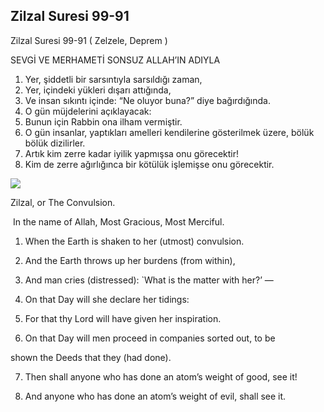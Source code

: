 
## Zilzal Suresi 99-91

Zilzal Suresi 99-91 ( Zelzele, Deprem )

SEVGİ VE MERHAMETİ SONSUZ ALLAH’IN ADIYLA

1. Yer, şiddetli bir sarsıntıyla sarsıldığı zaman,
2. Yer, içindeki yükleri dışarı attığında,
3. Ve insan sıkıntı içinde: “Ne oluyor buna?” diye bağırdığında.
4. O gün müjdelerini açıklayacak:
5. Bunun için Rabbin ona ilham vermiştir.
6. O gün insanlar, yaptıkları amelleri kendilerine gösterilmek üzere, bölük bölük dizilirler.
7. Artık kim zerre kadar iyilik yapmışsa onu görecektir!
8. Kim de zerre ağırlığınca bir kötülük işlemişse onu görecektir.

[![](https://blogger.googleusercontent.com/img/b/R29vZ2xl/AVvXsEg14HPJJLfAI5lycMfdW4vN4BuCjrjm3N40hlTN5INtkvtp6f9EeSUsQip59QmGSHKfkp6Q0lcmBX8CCdr0g7BCQebOLjy_GIntCklGyA5qotjbaki6CowwK6g5fY8id5cV4tgxYl5Pnos9Tg7Km3dL2DFIWKHVQlL6fazqkZJbFyqUV2h8m3lGA-9oEmS_/s320/divider04.png)](https://www.blogger.com/blog/post/edit/5724704568349331251/7777371119618389167#)

Zilzal, or The Convulsion.

 In the name of Allah, Most Gracious, Most Merciful.

1. When the Earth is shaken to her (utmost) convulsion.

2. And the Earth throws up her burdens (from within),

3. And man cries (distressed): `What is the matter with her?’ —

4. On that Day will she declare her tidings:

5. For that thy Lord will have given her inspiration.

6. On that Day will men proceed in companies sorted out, to be

shown the Deeds that they (had done).

7. Then shall anyone who has done an atom’s weight of good, see it!

8. And anyone who has done an atom’s weight of evil, shall see it.